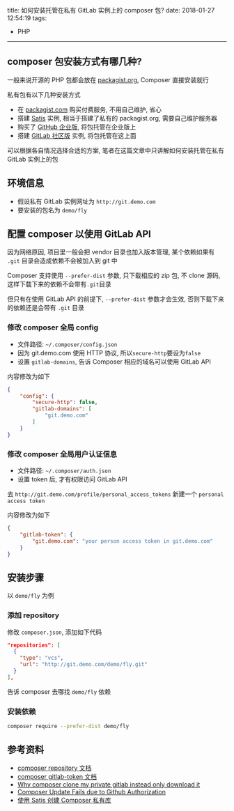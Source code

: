 title: 如何安装托管在私有 GitLab 实例上的 composer 包?
date: 2018-01-27 12:54:19
tags:
- PHP
---
## composer 包安装方式有哪几种?
一般来说开源的 PHP 包都会放在 [packagist.org](https://packagist.org/), Composer 直接安装就行

私有包有以下几种安装方式
- 在 [packagist.com](https://packagist.com/) 购买付费服务, 不用自己维护, 省心
- 搭建 [Satis](https://github.com/composer/satis) 实例, 相当于搭建了私有的 packagist.org, 需要自己维护服务器
- 购买了 [GitHub 企业版](https://enterprise.github.com/), 将包托管在企业版上
- 搭建 [GitLab 社区版](https://about.gitlab.com/) 实例, 将包托管在这上面

可以根据各自情况选择合适的方案, 笔者在这篇文章中只讲解如何安装托管在私有 GitLab 实例上的包

## 环境信息
- 假设私有 GitLab 实例网址为 `http://git.demo.com`
- 要安装的包名为 `demo/fly`

## 配置 composer 以使用 GitLab API
因为网络原因, 项目里一般会把 vendor 目录也加入版本管理, 某个依赖如果有 `.git` 目录会造成依赖不会被加入到 git 中

Composer 支持使用 `--prefer-dist` 参数, 只下载相应的 zip 包, 不 clone 源码, 这样下载下来的依赖不会带有`.git`目录

但只有在使用 GitLab API 的前提下, `--prefer-dist` 参数才会生效, 否则下载下来的依赖还是会带有 `.git` 目录

### 修改 composer 全局 config
- 文件路径: `~/.composer/config.json`
- 因为 git.demo.com 使用 HTTP 协议, 所以`secure-http`要设为`false`
- 设置 `gitlab-domains`, 告诉 Composer 相应的域名可以使用 GitLab API

内容修改为如下
```json
{
    "config": {
        "secure-http": false,
        "gitlab-domains": [
            "git.demo.com"
        ]
    }
}
```

### 修改 composer 全局用户认证信息
- 文件路径: `~/.composer/auth.json`
- 设置 token 后, 才有权限访问 GitLab API

去 `http://git.demo.com/profile/personal_access_tokens` 新建一个 `personal access token`

内容修改为如下
```json
{
    "gitlab-token": {
        "git.demo.com": "your person access token in git.demo.com"
    }
}
```

## 安装步骤
以 `demo/fly` 为例

### 添加 repository
修改 `composer.json`, 添加如下代码
```json
"repositories": [
  {
    "type": "vcs",
    "url": "http://git.demo.com/demo/fly.git"
  }
],
```

告诉 composer 去哪找 `demo/fly` 依赖

### 安装依赖
```bash
composer require --prefer-dist demo/fly
```


## 参考资料
- [composer repository 文档](https://getcomposer.org/doc/05-repositories.md)
- [composer gitlab-token 文档](https://getcomposer.org/doc/06-config.md#gitlab-token)
- [Why composer clone my private gitlab instead only download it](https://github.com/composer/composer/issues/6016#issuecomment-270001655)
- [Composer Update Fails due to Github Authorization](https://github.com/composer/composer/issues/3542#issuecomment-113846131)
- [使用 Satis 创建 Composer 私有库](https://www.greatcl.com/2016/09/03/create-private-composer-repo-with-satis/)
